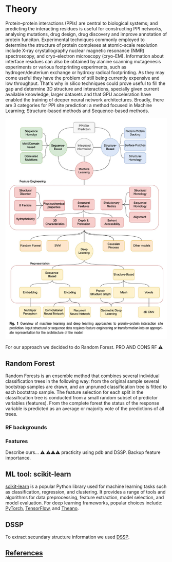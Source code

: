 # Theory
Protein–protein interactions (PPIs) are central to biological systems; and predicting the interacting residues is useful for constructing PPI networks, analysing mutations, drug design, drug discovery and improve annotation of protein funciton.
Experimental techniques commonly employed to determine the structure of protein complexes at atomic-scale resolution include X-ray crystallography nuclear magnetic resonance (NMR) spectroscopy, and cryo-electron microscopy (cryo-EM). Information about interface residues can also be obtained by alanine scanning mutagenesis experiments or various footprinting experiments, such as hydrogen/deuterium exchange or hydroxy radical footprinting. As they may come useful they have the problem of still being currently expensive and low throughput. That's why in silico techniques could prove useful to fill the gap and determine 3D structure and interactions, specially given current available knowledge, larger datasets and that GPU acceleration have enabled the training of deeper neural network architectures. Broadly, there are 3 categories for PPI site prediction: a method focused in Machine Learning; Structure-based methods and Sequence-based methods.
 
![overview](overview.png?raw=true)

For our approach we decided to do Random Forest. 
PRO AND CONS RF :warning:
## Random Forest
Random Forests is an ensemble method that combines several individual classification trees in the following way: from the original sample several bootstrap samples are drawn, and an unpruned classification tree is fitted to each bootstrap sample. The feature selection for each split in the classification tree is conducted from a small random subset of predictor variables (features). From the complete forest the status of the response variable is predicted as an average or majority vote of the predictions of all trees.
### RF backgrounds
### Features
Describe ours... :warning: :warning::warning::warning:
practicity using pdb and DSSP.
Backup feature importance. 

## ML tool: scikit-learn
[scikit-learn](https://scikit-learn.org/stable/) is a popular Python library used for machine learning tasks such as classification, regression, and clustering. It provides a range of tools and algorithms for data preprocessing, feature extraction, model selection, and model evaluation. For deep learning frameworks, popular choices include: [PyTorch](https://pytorch.org), [TensorFlow](https://www.tensorflow.org), and [Theano](http://deeplearning.net/software/theano/).
## DSSP
To extract secundary structure information we used [DSSP](#references).


## [References](./README.md/#references)